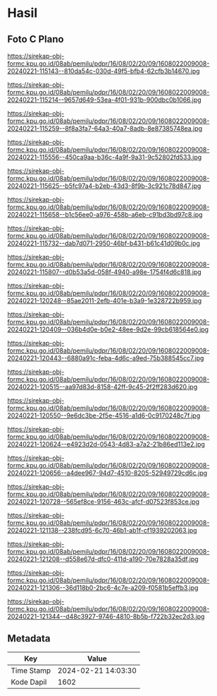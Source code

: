 # Hasil

## Foto C Plano

https://sirekap-obj-formc.kpu.go.id/08ab/pemilu/pdpr/16/08/02/20/09/1608022009008-20240221-115143--810da54c-030d-49f5-bfb4-62cfb3b14670.jpg

https://sirekap-obj-formc.kpu.go.id/08ab/pemilu/pdpr/16/08/02/20/09/1608022009008-20240221-115214--9657d649-53ea-4f01-931b-900dbc0b1066.jpg

https://sirekap-obj-formc.kpu.go.id/08ab/pemilu/pdpr/16/08/02/20/09/1608022009008-20240221-115259--8f8a3fa7-64a3-40a7-8adb-8e87385748ea.jpg

https://sirekap-obj-formc.kpu.go.id/08ab/pemilu/pdpr/16/08/02/20/09/1608022009008-20240221-115556--450ca9aa-b36c-4a9f-9a31-9c52802fd533.jpg

https://sirekap-obj-formc.kpu.go.id/08ab/pemilu/pdpr/16/08/02/20/09/1608022009008-20240221-115625--b5fc97a4-b2eb-43d3-8f9b-3c921c78d847.jpg

https://sirekap-obj-formc.kpu.go.id/08ab/pemilu/pdpr/16/08/02/20/09/1608022009008-20240221-115658--b1c56ee0-a976-458b-a6eb-c91bd3bd97c8.jpg

https://sirekap-obj-formc.kpu.go.id/08ab/pemilu/pdpr/16/08/02/20/09/1608022009008-20240221-115732--dab7d071-2950-46bf-b431-b61c41d09b0c.jpg

https://sirekap-obj-formc.kpu.go.id/08ab/pemilu/pdpr/16/08/02/20/09/1608022009008-20240221-115807--d0b53a5d-058f-4940-a98e-1754f4d6c818.jpg

https://sirekap-obj-formc.kpu.go.id/08ab/pemilu/pdpr/16/08/02/20/09/1608022009008-20240221-120248--85ae2011-2efb-401e-b3a9-1e328722b959.jpg

https://sirekap-obj-formc.kpu.go.id/08ab/pemilu/pdpr/16/08/02/20/09/1608022009008-20240221-120409--036b4d0e-b0e2-48ee-9d2e-99cb618564e0.jpg

https://sirekap-obj-formc.kpu.go.id/08ab/pemilu/pdpr/16/08/02/20/09/1608022009008-20240221-120443--6880a91c-feba-4d6c-a9ed-75b388545cc7.jpg

https://sirekap-obj-formc.kpu.go.id/08ab/pemilu/pdpr/16/08/02/20/09/1608022009008-20240221-120515--aa97d83d-8158-42ff-9c45-2f2ff283d620.jpg

https://sirekap-obj-formc.kpu.go.id/08ab/pemilu/pdpr/16/08/02/20/09/1608022009008-20240221-120550--9e6dc3be-2f5e-4516-a1d6-0c9170248c7f.jpg

https://sirekap-obj-formc.kpu.go.id/08ab/pemilu/pdpr/16/08/02/20/09/1608022009008-20240221-120624--e4923d2d-0543-4d83-a7a2-21b86ed113e2.jpg

https://sirekap-obj-formc.kpu.go.id/08ab/pemilu/pdpr/16/08/02/20/09/1608022009008-20240221-120656--a4dee967-94d7-4510-8205-52949729cd6c.jpg

https://sirekap-obj-formc.kpu.go.id/08ab/pemilu/pdpr/16/08/02/20/09/1608022009008-20240221-120728--565ef8ce-9156-463c-afcf-d07523f853ce.jpg

https://sirekap-obj-formc.kpu.go.id/08ab/pemilu/pdpr/16/08/02/20/09/1608022009008-20240221-121138--238fcd95-6c70-46b1-ab1f-cf1939202063.jpg

https://sirekap-obj-formc.kpu.go.id/08ab/pemilu/pdpr/16/08/02/20/09/1608022009008-20240221-121208--d558e67d-dfc0-411d-a190-70e7828a35df.jpg

https://sirekap-obj-formc.kpu.go.id/08ab/pemilu/pdpr/16/08/02/20/09/1608022009008-20240221-121306--36d118b0-2bc6-4c7e-a209-f0581b5effb3.jpg

https://sirekap-obj-formc.kpu.go.id/08ab/pemilu/pdpr/16/08/02/20/09/1608022009008-20240221-121344--d48c3927-9746-4810-8b5b-f722b32ec2d3.jpg


## Metadata

| Key        | Value               |
| ---------- | ------------------- |
| Time Stamp | 2024-02-21 14:03:30 |
| Kode Dapil | 1602                |



